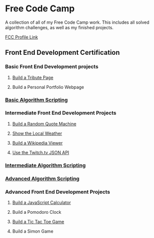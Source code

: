 # Free Code Camp
A collection of all of my Free Code Camp work. This includes all solved algorithm challenges, as well as my finished projects.

[FCC Profile Link](https://www.freecodecamp.com/wildlifehexagon)


## Front End Development Certification

### Basic Front End Development projects
1. [Build a Tribute Page](https://codepen.io/wildlifehexagon/full/GozYYd/)

2. Build a Personal Portfolio Webpage


### [Basic Algorithm Scripting](https://github.com/wildlifehexagon/Free-Code-Camp/tree/master/basic-algorithm-scripting)

### Intermediate Front End Development Projects
1. [Build a Random Quote Machine](https://codepen.io/wildlifehexagon/full/eNPVMj/)

2. [Show the Local Weather](https://codepen.io/wildlifehexagon/full/vKWpxY/)

3. [Build a Wikipedia Viewer](https://codepen.io/wildlifehexagon/full/kXvKrN/)

4. [Use the Twitch.tv JSON API](https://codepen.io/wildlifehexagon/full/Wxaqzw/)


### [Intermediate Algorithm Scripting](https://github.com/wildlifehexagon/Free-Code-Camp/tree/master/intermediate-algorithm-scripting)

### [Advanced Algorithm Scripting](https://github.com/wildlifehexagon/Free-Code-Camp/tree/master/advanced-algorithm-scripting)

### Advanced Front End Development Projects
1. [Build a JavaScript Calculator](https://github.com/wildlifehexagon/Free-Code-Camp/tree/master/advanced-front-end-development-projects/javascript-calculator)

2. Build a Pomodoro Clock

3. [Build a Tic Tac Toe Game](https://codepen.io/wildlifehexagon/full/PbBjvP/)

4. Build a Simon Game
